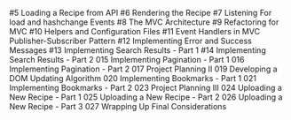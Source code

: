 #5 Loading a Recipe from API
#6 Rendering the Recipe
#7 Listening For load and hashchange Events
#8 The MVC Architecture
#9 Refactoring for MVC
#10 Helpers and Configuration Files
#11 Event Handlers in MVC Publisher-Subscriber Pattern
#12 Implementing Error and Success Messages
#13 Implementing Search Results - Part 1
#14 Implementing Search Results - Part 2
015 Implementing Pagination - Part 1
016 Implementing Pagination - Part 2
017 Project Planning II
019 Developing a DOM Updating Algorithm
020 Implementing Bookmarks - Part 1
021 Implementing Bookmarks - Part 2
023 Project Planning III
024 Uploading a New Recipe - Part 1
025 Uploading a New Recipe - Part 2
026 Uploading a New Recipe - Part 3
027 Wrapping Up Final Considerations